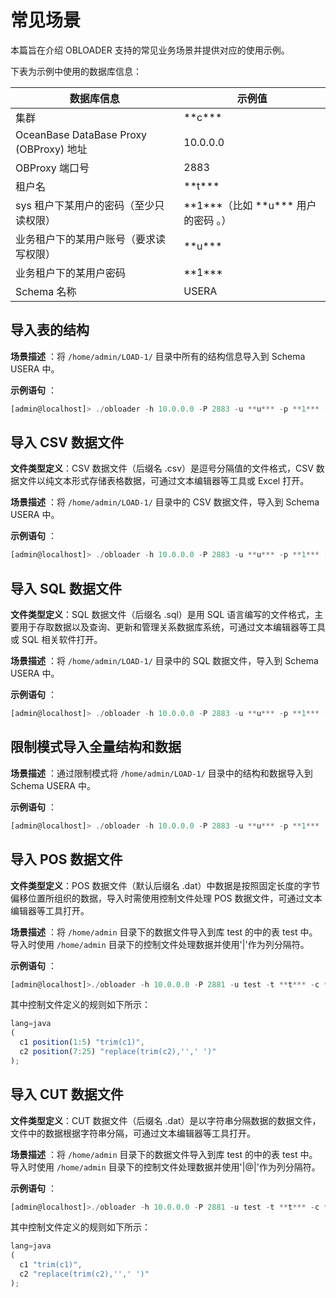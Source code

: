 常见场景 
=========================

本篇旨在介绍 OBLOADER 支持的常见业务场景并提供对应的使用示例。

下表为示例中使用的数据库信息：


|               **数据库信息**               |               **示例值**               |
|---------------------------------------|-------------------------------------|
| 集群                                    | \*\*c\*\*\*                           |
| OceanBase DataBase Proxy (OBProxy) 地址 | 10.0.0.0                            |
| OBProxy 端口号                           | 2883                                |
| 租户名                                   | \*\*t\*\*\*                             |
| sys 租户下某用户的密码（至少只读权限）                 | \*\*1\*\*\*（比如 \*\*u\*\*\* 用户的密码 。） |
| 业务租户下的某用户账号（要求读写权限）                   | \*\*u\*\*\*                         |
| 业务租户下的某用户密码                           | \*\*1\*\*\*                         |
| Schema 名称                             | USERA                               |



导入表的结构 
----------------------------

**场景描述** ：将 `/home/admin/LOAD-1/` 目录中所有的结构信息导入到 Schema USERA 中。

**示例语句** ：

```javascript
[admin@localhost]> ./obloader -h 10.0.0.0 -P 2883 -u **u*** -p **1*** --sys-password **1*** -c **c*** -t **t*** -D USERA --ddl --all -f /Users/admin/LOAD-1/
```



导入 CSV 数据文件 
--------------------------------
**文件类型定义**：CSV 数据文件（后缀名 .csv）是逗号分隔值的文件格式，CSV 数据文件以纯文本形式存储表格数据，可通过文本编辑器等工具或 Excel 打开。  

**场景描述** ：将 `/home/admin/LOAD-1/` 目录中的 CSV 数据文件，导入到 Schema USERA 中。  

**示例语句** ：

```javascript
[admin@localhost]> ./obloader -h 10.0.0.0 -P 2883 -u **u*** -p **1*** --sys-password **1*** -c **c*** -t **t*** -D USERA --csv --all -f /Users/admin/LOAD-1/
```



导入 SQL 数据文件 
--------------------------------
**文件类型定义**：SQL 数据文件（后缀名 .sql）是用 SQL 语言编写的文件格式，主要用于存取数据以及查询、更新和管理关系数据库系统，可通过文本编辑器等工具或 SQL 相关软件打开。  

**场景描述** ：将 `/home/admin/LOAD-1/` 目录中的 SQL 数据文件，导入到 Schema USERA 中。  

**示例语句** ：

```javascript
[admin@localhost]> ./obloader -h 10.0.0.0 -P 2883 -u **u*** -p **1*** --sys-password **1*** -c **c*** -t **t*** -D USERA --sql --all -f /Users/admin/LOAD-1/
```



限制模式导入全量结构和数据 
----------------------------------

**场景描述** ：通过限制模式将 `/home/admin/LOAD-1/` 目录中的结构和数据导入到 Schema USERA 中。

**示例语句** ：

```javascript
[admin@localhost]> ./obloader -h 10.0.0.0 -P 2883 -u **u*** -p **1***  -c **c*** -t **t*** -D USERA --ddl --sql --public-cloud  --all -f  /Users/admin/LOAD-1/
```



导入 POS 数据文件 
--------------------------------
**文件类型定义**：POS 数据文件（默认后缀名 .dat）中数据是按照固定长度的字节偏移位置所组织的数据，导入时需使用控制文件处理 POS 数据文件，可通过文本编辑器等工具打开。  

**场景描述** ：将 `/home/admin` 目录下的数据文件导入到库 test 的中的表 test 中。导入时使用 `/home/admin` 目录下的控制文件处理数据并使用'\|'作为列分隔符。  

**示例语句** ：

```javascript
[admin@localhost]>./obloader -h 10.0.0.0 -P 2881 -u test -t **t*** -c **c*** -p **1*** -D test --table 'test' -f /home/admin --pos --column-splitter '|' --ctl-path '/home/admin'
```

其中控制文件定义的规则如下所示：

```javascript
lang=java
(
  c1 position(1:5) "trim(c1)",
  c2 position(7:25) "replace(trim(c2),'',' ')"
);
```

导入 CUT 数据文件 
--------------------------------
**文件类型定义**：CUT 数据文件（后缀名 .dat）是以字符串分隔数据的数据文件，文件中的数据根据字符串分隔，可通过文本编辑器等工具打开。

**场景描述** ：将 `/home/admin` 目录下的数据文件导入到库 test 的中的表 test 中。导入时使用 `/home/admin` 目录下的控制文件处理数据并使用'\|@\|'作为列分隔符。  

**示例语句** ：

```javascript
[admin@localhost]>./obloader -h 10.0.0.0 -P 2881 -u test -t **t*** -c **c*** -p **1*** -D test --table 'test' -f /home/admin --cut --column-splitter '|@|' --ctl-path '/home/admin'
```

其中控制文件定义的规则如下所示：

```javascript
lang=java
(
  c1 "trim(c1)",
  c2 "replace(trim(c2),'',' ')"
);
```
